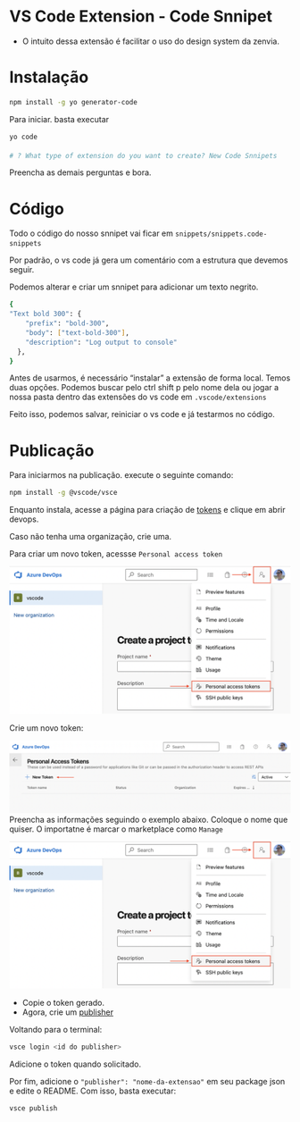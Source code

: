# VS Code Extension - Code Snnipet

- O intuito dessa extensão é facilitar o uso do design system da zenvia.

# Instalação

```bash
npm install -g yo generator-code
```

Para iniciar. basta executar

```bash
yo code

# ? What type of extension do you want to create? New Code Snnipets
```

Preencha as demais perguntas e bora.

# Código

Todo o código do nosso snnipet vai ficar em `snippets/snippets.code-snippets`

Por padrão, o vs code já gera um comentário com a estrutura que devemos seguir.

Podemos alterar e criar um snnipet para adicionar um texto negrito.

```bash
{
"Text bold 300": {
    "prefix": "bold-300",
    "body": ["text-bold-300"],
    "description": "Log output to console"
  },
}
```

Antes de usarmos, é necessário “instalar” a extensão de forma local. Temos duas opções. Podemos buscar pelo ctrl shift p pelo nome dela ou jogar a nossa pasta dentro das extensões do vs code em `.vscode/extensions`

Feito isso, podemos salvar, reiniciar o vs code e já testarmos no código.

# Publicação

Para iniciarmos na publicação. execute o seguinte comando:

```bash
npm install -g @vscode/vsce
```

Enquanto instala, acesse a página para criação de [tokens](https://learn.microsoft.com/en-us/azure/devops/organizations/accounts/use-personal-access-tokens-to-authenticate?view=azure-devops&tabs=Windows) e clique em abrir devops.

Caso não tenha uma organização, crie uma.

Para criar um novo token, acessse `Personal access token`

![Personal token](https://github.com/LeoGonzaga/design-system-vs-code-extension/blob/main/assets/personal_token.png)

Crie um novo token:

![Novo token](https://github.com/LeoGonzaga/design-system-vs-code-extension/blob/main/assets/new_token.png)
Preencha as informações seguindo o exemplo abaixo. Coloque o nome que quiser. O importatne é marcar o marketplace como `Manage`

![Criar novo token](https://github.com/LeoGonzaga/design-system-vs-code-extension/blob/main/assets/personal_token.png)

- Copie o token gerado.
- Agora, crie um [publisher](https://marketplace.visualstudio.com/manage/)

Voltando para o terminal:

```bash
vsce login <id do publisher>
```

Adicione o token quando solicitado.

Por fim, adicione o `"publisher": "nome-da-extensao"` em seu package json e edite o README. Com isso, basta executar:

```bash
vsce publish
```
